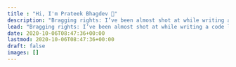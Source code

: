 ```yaml
---
title : "Hi, I'm Prateek Bhagdev 🙌"
description: "Bragging rights: I’ve been almost shot at while writing a code logic in a 120-degree tent, I’ve made ice-creams out of Water Only, and I’m a pretty good cook 😄"
lead: "Bragging rights: I’ve been almost shot at while writing a code logic in a 120-degree tent, I’ve made ice-creams out of Water Only, and I’m a pretty good cook 😄"
date: 2020-10-06T08:47:36+00:00
lastmod: 2020-10-06T08:47:36+00:00
draft: false
images: []
---
```

